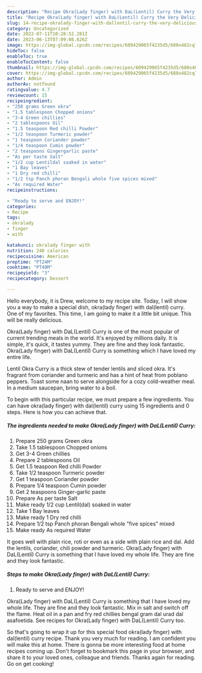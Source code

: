 ```yaml
---
description: "Recipe Okra(Lady finger) with DaL(Lentil) Curry the Very Delicious"
title: "Recipe Okra(Lady finger) with DaL(Lentil) Curry the Very Delicious"
slug: 14-recipe-okralady-finger-with-dallentil-curry-the-very-delicious
category: Uncategorized
date: 2022-07-11T10:28:52.281Z
date: 2023-06-13T07:09:08.626Z
image: https://img-global.cpcdn.com/recipes/609429065f4235d5/680x482cq70/okralady-finger-with-dallentil-curry-recipe-main-photo.jpg
hideToc: false
enableToc: true
enableTocContent: false
thumbnail: https://img-global.cpcdn.com/recipes/609429065f4235d5/680x482cq70/okralady-finger-with-dallentil-curry-recipe-main-photo.jpg
cover: https://img-global.cpcdn.com/recipes/609429065f4235d5/680x482cq70/okralady-finger-with-dallentil-curry-recipe-main-photo.jpg
author: Admin
authorAv: notfound
ratingvalue: 4.7
reviewcount: 15
recipeingredient:
- "250 grams Green okra"
- "1.5 tablespoon Chopped onions"
- "3-4 Green chillies"
- "2 tablespoons Oil"
- "1.5 teaspoon Red chilli Powder"
- "1/2 teaspoon Turmeric powder"
- "1 teaspoon Coriander powder"
- "1/4 teaspoon Cumin powder"
- "2 teaspoons Gingergarlic paste"
- "As per taste Salt"
- "1/2 cup Lentildal soaked in water"
- "1 Bay leaves"
- "1 Dry red chilli"
- "1/2 tsp Panch phoran Bengali whole five spices mixed"
- "As required Water"
recipeinstructions:

- "Ready to serve and ENJOY!"
categories:
- Recipe
tags:
- okralady
- finger
- with

katakunci: okralady finger with 
nutrition: 240 calories
recipecuisine: American
preptime: "PT24M"
cooktime: "PT40M"
recipeyield: "3"
recipecategory: Dessert

---
```



Hello everybody, it is Drew, welcome to my recipe site. Today, I will show you a way to make a special dish, okra(lady finger) with dal(lentil) curry. One of my favorites. This time, I am going to make it a little bit unique. This will be really delicious.

Okra(Lady finger) with DaL(Lentil) Curry is one of the most popular of current trending meals in the world. It's enjoyed by millions daily. It is simple, it's quick, it tastes yummy. They are fine and they look fantastic. Okra(Lady finger) with DaL(Lentil) Curry is something which I have loved my entire life.

Lentil Okra Curry is a thick stew of tender lentils and sliced okra. It&#39;s fragrant from coriander and turmeric and has a hint of heat from poblano peppers. Toast some naan to serve alongside for a cozy cold-weather meal. In a medium saucepan, bring water to a boil.


To begin with this particular recipe, we must prepare a few ingredients. You can have okra(lady finger) with dal(lentil) curry using 15 ingredients and 0 steps. Here is how you can achieve that.

<!--inarticleads1-->

##### The ingredients needed to make Okra(Lady finger) with DaL(Lentil) Curry:

1. Prepare 250 grams Green okra
1. Take 1.5 tablespoon Chopped onions
1. Get 3-4 Green chillies
1. Prepare 2 tablespoons Oil
1. Get 1.5 teaspoon Red chilli Powder
1. Take 1/2 teaspoon Turmeric powder
1. Get 1 teaspoon Coriander powder
1. Prepare 1/4 teaspoon Cumin powder
1. Get 2 teaspoons Ginger-garlic paste
1. Prepare As per taste Salt
1. Make ready 1/2 cup Lentil(dal) soaked in water
1. Take 1 Bay leaves
1. Make ready 1 Dry red chilli
1. Prepare 1/2 tsp Panch phoran Bengali whole &#34;five spices&#34; mixed
1. Make ready As required Water


It goes well with plain rice, roti or even as a side with plain rice and dal. Add the lentils, coriander, chili powder and turmeric. Okra(Lady finger) with DaL(Lentil) Curry is something that I have loved my whole life. They are fine and they look fantastic. 

<!--inarticleads2-->

##### Steps to make Okra(Lady finger) with DaL(Lentil) Curry:


1. Ready to serve and ENJOY!

Okra(Lady finger) with DaL(Lentil) Curry is something that I have loved my whole life. They are fine and they look fantastic. Mix in salt and switch off the flame. Heat oil in a pan and fry red chillies bengal gram dal urad dal asafoetida. See recipes for Okra(Lady finger) with DaL(Lentil) Curry too. 

So that's going to wrap it up for this special food okra(lady finger) with dal(lentil) curry recipe. Thank you very much for reading. I am confident you will make this at home. There is gonna be more interesting food at home recipes coming up. Don't forget to bookmark this page in your browser, and share it to your loved ones, colleague and friends. Thanks again for reading. Go on get cooking!
